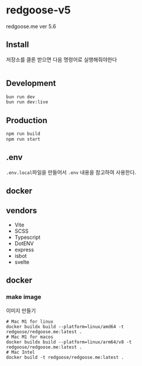 # redgoose-v5

redgoose.me ver 5.6


## Install

저장소를 클론 받으면 다음 명령어로 실행해줘야한다

```bash
```


## Development

```bash
bun run dev
bun run dev:live
```


## Production

```bash
npm run build
npm run start
```


## .env

`.env.local`파일을 만들어서 `.env` 내용을 참고하여 사용한다.


## docker


## vendors

- Vite
- SCSS
- Typescript
- DotENV
- express
- isbot
- svelte


## docker

### make image

이미지 만들기

```shell
# Mac M1 for linux
docker buildx build --platform=linux/amd64 -t redgoose/redgoose.me:latest .
# Mac M1 for macos
docker buildx build --platform=linux/arm64/v8 -t redgoose/redgoose.me:latest .
# Mac Intel
docker build -t redgoose/redgoose.me:latest .
```
